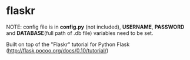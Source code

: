 flaskr
======
NOTE: config file is in **config.py** (not included),
      **USERNAME**, **PASSWORD** and **DATABASE**(full path of .db file) variables need to be set.

Built on top of the "Flaskr" tutorial for Python Flask (http://flask.pocoo.org/docs/0.10/tutorial/)
